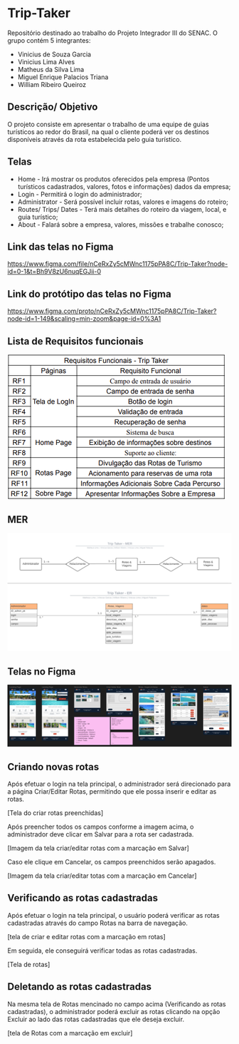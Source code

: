 # Trip-Taker
Repositório destinado ao trabalho do Projeto Integrador III do SENAC. O grupo contém 5 integrantes: 

- Vinicius de Souza Garcia
- Vinicius Lima Alves
- Matheus da Silva Lima
- Miguel Enrique Palacios Triana
- William Ribeiro Queiroz

## Descrição/ Objetivo
O projeto consiste em apresentar o trabalho de uma equipe de guias turísticos ao redor do Brasil, na qual o cliente poderá ver os destinos disponíveis através da rota estabelecida pelo guia turístico.

## Telas
- Home - Irá mostrar os produtos oferecidos pela empresa (Pontos turísticos cadastrados, valores, fotos e informações) dados da empresa; 
- Login - Permitirá o login do administrador;
- Administrator - Será possível incluir rotas, valores e imagens do roteiro;
- Routes/ Trips/ Dates - Terá mais detalhes do roteiro da viagem, local, e guia turístico;
- About - Falará sobre a empresa, valores, missões e trabalhe conosco;

## Link das telas no Figma
https://www.figma.com/file/nCeRxZy5cMWnc1175pPA8C/Trip-Taker?node-id=0-1&t=Bh9V8zU6nuqEGJii-0

## Link do protótipo das telas no Figma
https://www.figma.com/proto/nCeRxZy5cMWnc1175pPA8C/Trip-Taker?node-id=1-149&scaling=min-zoom&page-id=0%3A1

## Lista de Requisitos funcionais
![image](/docs/RequisitosFuncionais.png)

## MER
![MER_-_Trip_Taker](/docs/MER_-_Trip_Taker.png)
![Diagrama_ER](/docs/Diagrama_ER.png)



## Telas no Figma
![triptaker-figma](/docs/triptaker-figma.png)


## Criando novas rotas

Após efetuar o login na tela principal, o administrador será direcionado para a página Criar/Editar Rotas, permitindo que ele possa inserir e editar as rotas.

 [Tela do criar rotas preenchidas]

Após preencher todos os campos conforme a imagem acima, o administrador deve clicar em Salvar para a rota ser cadastrada.

[Imagem da tela criar/editar rotas com a marcação em Salvar]

Caso ele clique em Cancelar, os campos preenchidos serão apagados.

[Imagem da tela criar/editar totas com a marcação em Cancelar]

## Verificando as rotas cadastradas

Após efetuar o login na tela principal, o usuário poderá verificar as rotas cadastradas através do campo Rotas na barra de navegação.

[tela de criar e editar rotas com a marcação em rotas]

Em seguida, ele conseguirá verificar todas as rotas cadastradas.

[Tela de rotas]

## Deletando as rotas cadastradas

Na mesma tela de Rotas mencinado no campo acima (Verificando as rotas cadastradas), o administrador poderá excluir as rotas clicando na opção Excluir ao lado das rotas cadastradas que ele deseja excluir.

[tela de Rotas com a marcação em excluir]









